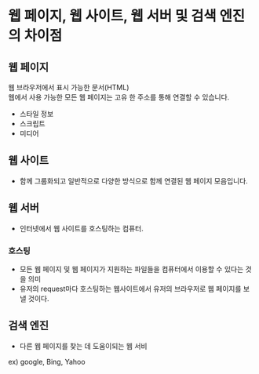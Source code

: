 # 웹 페이지, 웹 사이트, 웹 서버 및 검색 엔진의 차이점

## 웹 페이지

웹 브라우저에서 표시 가능한 문서(HTML)<br>
웹에서 사용 가능한 모든 웹 페이지는 고유 한 주소를 통해 연결할 수 있습니다.

- 스타일 정보 
- 스크립트
- 미디어

## 웹 사이트

- 함께 그룹화되고 일반적으로 다양한 방식으로 함께 연결된 웹 페이지 모음입니다.

## 웹 서버

- 인터넷에서 웹 사이트를 호스팅하는 컴퓨터.

### 호스팅

- 모든 웹 페이지 및 웹 페이지가 지원하는 파일들을 컴퓨터에서 이용할 수 있다는 것을 의미
- 유저의 request마다 호스팅하는 웹사이트에서 유저의 브라우저로 웹 페이지를 보낼 것이다.

## 검색 엔진

- 다른 웹 페이지를 찾는 데 도움이되는 웹 서비
  
ex) google, Bing, Yahoo